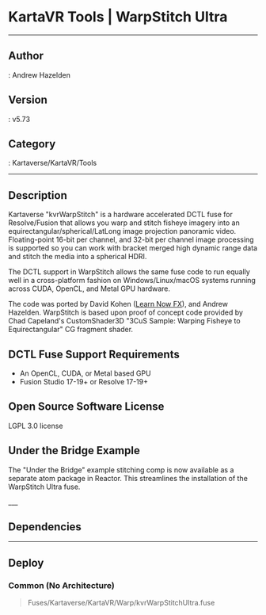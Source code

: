 # KartaVR Tools | WarpStitch Ultra
___

## Author
 : Andrew Hazelden

## Version
 : v5.73

## Category
 : Kartaverse/KartaVR/Tools
___

## Description
<p>Kartaverse "kvrWarpStitch" is a hardware accelerated DCTL fuse for Resolve/Fusion that allows you warp and stitch fisheye imagery into an equirectangular/spherical/LatLong image projection panoramic video. Floating-point 16-bit per channel, and 32-bit per channel image processing is supported so you can work with bracket merged high dynamic range data and stitch the media into a spherical HDRI.</p>

<p>The DCTL support in WarpStitch allows the same fuse code to run equally well in a cross-platform fashion on Windows/Linux/macOS systems running across CUDA, OpenCL, and Metal GPU hardware.</p>

<p>The code was ported by David Kohen (<a href="https://www.youtube.com/LearnNowFX">Learn Now FX</a>), and Andrew Hazelden. WarpStitch is based upon proof of concept code provided by Chad Capeland's CustomShader3D "3CuS Sample: Warping Fisheye to Equirectangular" CG fragment shader.</p>

<h2>DCTL Fuse Support Requirements</h2>

<ul>
	<li>An OpenCL, CUDA, or Metal based GPU</li>
	<li>Fusion Studio 17-19+ or Resolve 17-19+</li>
</ul>

<h2>Open Source Software License</h2>
<p>LGPL 3.0 license</p>

<h2>Under the Bridge Example</h2>
<p>The "Under the Bridge" example stitching comp is now available as a separate atom package in Reactor. This streamlines the installation of the WarpStitch Ultra fuse.</p>
___

## Dependencies


___

## Deploy

### Common (No Architecture)

> Fuses/Kartaverse/KartaVR/Warp/kvrWarpStitchUltra.fuse  
